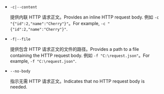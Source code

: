 * `-c|--content`

  <span data-ttu-id="0fc80-101">提供内联 HTTP 请求正文。</span><span class="sxs-lookup"><span data-stu-id="0fc80-101">Provides an inline HTTP request body.</span></span> <span data-ttu-id="0fc80-102">例如 `-c "{"id":2,"name":"Cherry"}"`。</span><span class="sxs-lookup"><span data-stu-id="0fc80-102">For example, `-c "{"id":2,"name":"Cherry"}"`.</span></span>

* `-f|--file`

  <span data-ttu-id="0fc80-103">提供包含 HTTP 请求正文的文件的路径。</span><span class="sxs-lookup"><span data-stu-id="0fc80-103">Provides a path to a file containing the HTTP request body.</span></span> <span data-ttu-id="0fc80-104">例如 `-f "C:\request.json"`。</span><span class="sxs-lookup"><span data-stu-id="0fc80-104">For example, `-f "C:\request.json"`.</span></span>

* `--no-body`

  <span data-ttu-id="0fc80-105">指示无需 HTTP 请求正文。</span><span class="sxs-lookup"><span data-stu-id="0fc80-105">Indicates that no HTTP request body is needed.</span></span>
